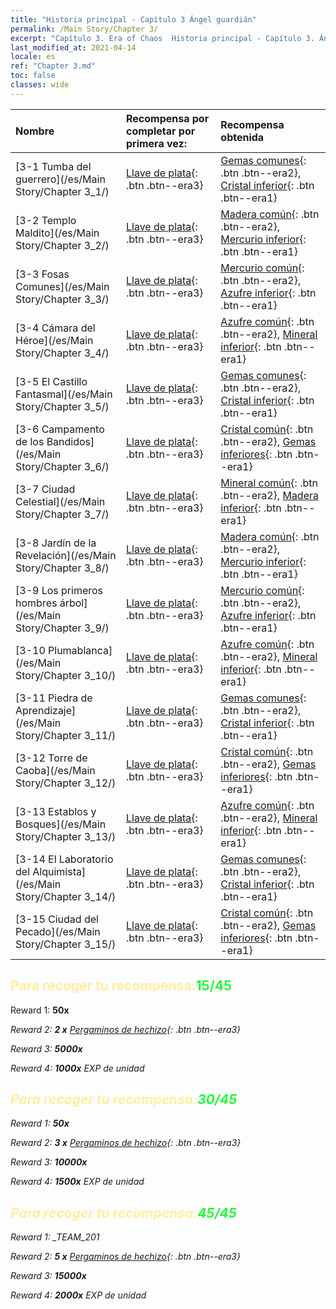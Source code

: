 ```yaml
---
title: "Historia principal - Capítulo 3 Ángel guardián"
permalink: /Main Story/Chapter 3/
excerpt: "Capítulo 3. Era of Chaos  Historia principal - Capítulo 3. Ángel guardián"
last_modified_at: 2021-04-14
locale: es
ref: "Chapter 3.md"
toc: false
classes: wide
---
```


  | Nombre |  Recompensa por completar por primera vez: | Recompensa obtenida |
  |:------------|:------------|:------------| 
  | [3-1 Tumba del guerrero](/es/Main Story/Chapter 3_1/) | [Llave de plata](/es/Items/con_693/){: .btn .btn--era3} | [Gemas comunes](/es/Items/mat_10/){: .btn .btn--era2}, [Cristal inferior](/es/Items/mat_5/){: .btn .btn--era1} |
  | [3-2 Templo Maldito](/es/Main Story/Chapter 3_2/) | [Llave de plata](/es/Items/con_693/){: .btn .btn--era3} | [Madera común](/es/Items/mat_7/){: .btn .btn--era2}, [Mercurio inferior](/es/Items/mat_2/){: .btn .btn--era1} |
  | [3-3 Fosas Comunes](/es/Main Story/Chapter 3_3/) | [Llave de plata](/es/Items/con_693/){: .btn .btn--era3} | [Mercurio común](/es/Items/mat_8/){: .btn .btn--era2}, [Azufre inferior](/es/Items/mat_3/){: .btn .btn--era1} |
  | [3-4 Cámara del Héroe](/es/Main Story/Chapter 3_4/) | [Llave de plata](/es/Items/con_693/){: .btn .btn--era3} | [Azufre común](/es/Items/mat_9/){: .btn .btn--era2}, [Mineral inferior](/es/Items/mat_1/){: .btn .btn--era1} |
  | [3-5 El Castillo Fantasmal](/es/Main Story/Chapter 3_5/) | [Llave de plata](/es/Items/con_693/){: .btn .btn--era3} | [Gemas comunes](/es/Items/mat_10/){: .btn .btn--era2}, [Cristal inferior](/es/Items/mat_5/){: .btn .btn--era1} |
  | [3-6 Campamento de los Bandidos](/es/Main Story/Chapter 3_6/) | [Llave de plata](/es/Items/con_693/){: .btn .btn--era3} | [Cristal común](/es/Items/mat_11/){: .btn .btn--era2}, [Gemas inferiores](/es/Items/mat_4/){: .btn .btn--era1} |
  | [3-7 Ciudad Celestial](/es/Main Story/Chapter 3_7/) | [Llave de plata](/es/Items/con_693/){: .btn .btn--era3} | [Mineral común](/es/Items/mat_6/){: .btn .btn--era2}, [Madera inferior](/es/Items/mat_1/){: .btn .btn--era1} |
  | [3-8 Jardín de la Revelación](/es/Main Story/Chapter 3_8/) | [Llave de plata](/es/Items/con_693/){: .btn .btn--era3} | [Madera común](/es/Items/mat_7/){: .btn .btn--era2}, [Mercurio inferior](/es/Items/mat_2/){: .btn .btn--era1} |
  | [3-9 Los primeros hombres árbol](/es/Main Story/Chapter 3_9/) | [Llave de plata](/es/Items/con_693/){: .btn .btn--era3} | [Mercurio común](/es/Items/mat_8/){: .btn .btn--era2}, [Azufre inferior](/es/Items/mat_3/){: .btn .btn--era1} |
  | [3-10 Plumablanca](/es/Main Story/Chapter 3_10/) | [Llave de plata](/es/Items/con_693/){: .btn .btn--era3} | [Azufre común](/es/Items/mat_9/){: .btn .btn--era2}, [Mineral inferior](/es/Items/mat_1/){: .btn .btn--era1} |
  | [3-11 Piedra de Aprendizaje](/es/Main Story/Chapter 3_11/) | [Llave de plata](/es/Items/con_693/){: .btn .btn--era3} | [Gemas comunes](/es/Items/mat_10/){: .btn .btn--era2}, [Cristal inferior](/es/Items/mat_5/){: .btn .btn--era1} |
  | [3-12 Torre de Caoba](/es/Main Story/Chapter 3_12/) | [Llave de plata](/es/Items/con_693/){: .btn .btn--era3} | [Cristal común](/es/Items/mat_11/){: .btn .btn--era2}, [Gemas inferiores](/es/Items/mat_4/){: .btn .btn--era1} |
  | [3-13 Establos y Bosques](/es/Main Story/Chapter 3_13/) | [Llave de plata](/es/Items/con_693/){: .btn .btn--era3} | [Azufre común](/es/Items/mat_9/){: .btn .btn--era2}, [Mineral inferior](/es/Items/mat_1/){: .btn .btn--era1} |
  | [3-14 El Laboratorio del Alquimista](/es/Main Story/Chapter 3_14/) | [Llave de plata](/es/Items/con_693/){: .btn .btn--era3} | [Gemas comunes](/es/Items/mat_10/){: .btn .btn--era2}, [Cristal inferior](/es/Items/mat_5/){: .btn .btn--era1} |
  | [3-15 Ciudad del Pecado](/es/Main Story/Chapter 3_15/) | [Llave de plata](/es/Items/con_693/){: .btn .btn--era3} | [Cristal común](/es/Items/mat_11/){: .btn .btn--era2}, [Gemas inferiores](/es/Items/mat_4/){: .btn .btn--era1} |


## <span style="color: #ffeea0">Para recoger tu recompensa:</span><span style="color: #27f73a">15/45</span>

 Reward 1:  **50x** <i class="fas fa-gem"/>

 Reward 2: **2 x** [Pergaminos de hechizo](/es/Items/con_694/){: .btn .btn--era3}

 Reward 3:  **5000x** <i class="fas fa-coins"/>

 Reward 4:  **1000x** EXP de unidad



## <span style="color: #ffeea0">Para recoger tu recompensa:</span><span style="color: #27f73a">30/45</span>

 Reward 1:  **50x** <i class="fas fa-gem"/>

 Reward 2: **3 x** [Pergaminos de hechizo](/es/Items/con_694/){: .btn .btn--era3}

 Reward 3:  **10000x** <i class="fas fa-coins"/>

 Reward 4:  **1500x** EXP de unidad



## <span style="color: #ffeea0">Para recoger tu recompensa:</span><span style="color: #27f73a">45/45</span>

 Reward 1: _TEAM_201

 Reward 2: **5 x** [Pergaminos de hechizo](/es/Items/con_694/){: .btn .btn--era3}

 Reward 3:  **15000x** <i class="fas fa-coins"/>

 Reward 4:  **2000x** EXP de unidad

